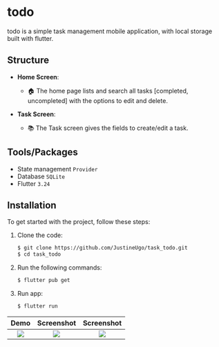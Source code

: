 # todo
todo is a simple task management mobile application, with local storage built with flutter.

## Structure


- **Home Screen**: 
  - 🏠 The home page lists and search all tasks [completed, uncompleted] with the options to edit and delete.

- **Task Screen**:
  - 📚 The Task screen gives the fields to create/edit a task.



## Tools/Packages

- State management `Provider`
- Database `SQLite`
- Flutter `3.24`

## Installation

To get started with the project, follow these steps:

1. Clone the code:
   ```bash
   $ git clone https://github.com/JustineUgo/task_todo.git
   $ cd task_todo
    ```

2. Run the following commands:
   ```bash
   $ flutter pub get
    ```
3. Run app:
   ```bash
   $ flutter run
    ```


Demo                       |Screenshot                 |Screenshot                 |
:-------------------------:|:-------------------------:|:-------------------------:|
![](https://github.com/JustineUgo/task_todo/blob/main/demo.gif)|![](https://github.com/JustineUgo/task_todo/blob/main/Simulator%20Screenshot%20-%20iPhone%2016%20Pro%20-%202025-01-21%20at%2023.55.04.png)|![](https://github.com/JustineUgo/task_todo/blob/main/Simulator%20Screenshot%20-%20iPhone%2016%20Pro%20-%202025-01-21%20at%2023.55.17.png)|
